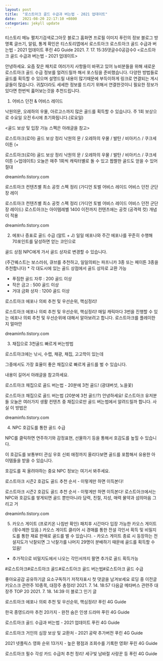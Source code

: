 ```yaml
---
layout: post
title:  "로스트아크 골드 수급과 버는법 - 2021 업데이트"
date:   2021-08-20 22:17:10 +0800
categories: jekyll update
---
```

티스토리 메뉴 펼치기검색로그아웃
블로그 홈화면
프로필 이미지
푸린의 정보 블로그
방명록
글쓰기, 알림, 통계 확인은 티스토리앱에서
로스트아크
로스트아크 골드 수급과 버는법 - 2021 업데이트
푸린 4G Guide
2021. 7. 17. 15:35댓글수0공감수0
<로스트아크 골드 수급과 버는법 - 2021 업데이트>

안녕하세요. 요즘 잦은 패치로 여러가지 사항들이 바뀌고 있어 뉴비분들을 위해 새로운 로스트아크 골드 수급 정보를 얼려드릴까 해서 포스팅을 준비했습니다. 다양한 방법들로 골드를 획득할 수 있으며 설명드릴 내용이 많기때문에 부득이하게 링크로 연결되는 게시글들이 많습니다. 귀찮더라도 세세한 정보를 드리기 위해서 연결한것이니 필요한 정보가 있다면 한번씩 훓어보는것을 추천드립니다.

 



1. 어비스 던전 & 어비스 레이드

낙원의문, 오레하의 우물, 아르고스까지 많은 골드를 획득할 수 있습니다.
주 1회 보상으로 수요일 오전 6시에 초기화됩니다.(로요일)

<골드 보상 및 입장 가능 스펙은 아래글을 참고>

 
로스트아크(로아) 골드 보상 정리 낙원의 문 / 오레하의 우물 / 발탄 / 비아키스 / 쿠크세이튼 (+

로스트아크(로아) 골드 보상 정리 낙원의 문 / 오레하의 우물 / 발탄 / 비아키스 / 쿠크세이튼  (+업데이트) 오늘은 매주 1회씩 캐릭터별로 돌 수 있고 짭짤한 골드도 얻을 수 있어 절대

dreaminfo.tistory.com
 
로스트아크 컨텐츠별 최소 공컷 스펙 정리 (가디언 토벌 어비스 레이드 어비스 던전 군단장 레이

로스트아크 컨텐츠별 최소 공컷 스펙 정리 (가디언 토벌 어비스 레이드 어비스 던전 군단장 레이드) 로스트아크는 아이템레벨 1400 이전까지 컨텐츠에는 공컷 (공격력 컷) 개념이 적용

dreaminfo.tistory.com
 

 


2. 에포나 증표로 골드 수급 (알트 + J)
일일 에포나와 주간 에포나를 꾸준히 수행해 70포인트를 달성하면 얻는 코인으로

골드 상점 NPC에게 가서 골드 상자로 변경할 수 있습니다.

(주간퀘스트는 보스러쉬, 큐브를 추천하고, 일일의뢰는 파프니카 3종 또는 페이튼 3종을 추천합니다)
​* 각 대도시에 있는 골드 상점에서 골드 상자로 교환 가능
- 푸짐한 골드 자루 : 200 골드 이상
- 작은 금고 : 500 골드 이상
- 거대 금화 상자 : 1200 골드 이상​

 
로스트아크 에포나 의뢰 추천 및 우선순위, 핵심정리!

로스트아크 에포나 의뢰 추천 및 우선순위, 핵심정리! 매일 캐릭마다 3번을 진행할 수 있는 에포나 의뢰 추천 및 우선순위에 대해서 알아보려고 합니다. 로스트아크를 플레이한지 얼마안

dreaminfo.tistory.com
 


3. 채집으로 3천골드 빠르게 버는방법

로스트아크에는 낚시, 수렵, 채광, 채집, 고고학이 있는데

그중에서도 가장 효율이 좋은 채집으로 빠르게 골드를 벌 수 있습니다.

내용이 길어서 아래글을 참고하세요.

 
로스트아크 채집으로 골드 버는법 - 20분에 3천 골드! (광대버섯, 노을꽃)

로스트아크 채집으로 골드 버는법 (20분에 3천 골드!?) 안녕하세요! 로스트아크 유저분들 오늘은 여러가지 생활 컨텐츠 중 채집으로만 골드 버는법에서 알려드릴까 합니다. 사실 이 방법은

dreaminfo.tistory.com
 

 


4. NPC 호감도를 통한 골드 수급

NPC를 클릭하면 연주하기와 감정표현, 선물하기 등을 통해서 호감도를 높힐 수 있습니다.

이 호감도를 보통부터 관심 우호 신뢰 애정까지 올리다보면 골드를 포함해서 유용한 아이템들을 받을 수 있습니다.

호감도를 꼭 올려야하는 중요 NPC 정보는 여기서 봐주세요.

 
로스트아크 시즌2 호감도 골드 추천 순서 - 이렇게만 하면 이득본다!

로스트아크 시즌2 호감도 골드 추천 순서 - 이렇게만 하면 이득본다! 로스트아크에서는 NPC와 호감도를 쌓게되면 골드 뿐만아니라 담력, 친절, 지성, 매력 물약과 섬의마음 그리고 거

dreaminfo.tistory.com
 


5. 카오스 게이트 (프로키온 나침반 확인)
패치후 시간마다 입장 가능한 카오스 게이트 (횟수제한 있음.)
카오스 게이트 클리어 시 경매를 통한 전설 각인서 획득 및 비밀지도를 통한 재료 판매로 골드를 벌 수 있습니다.
​- 카오스 게이트 종료 시 등장하는 전설지도가 낙찰되면 그 낙찰가를 나머지 29명이 분배하기 때문에 골드를 획득할 수 있음!
- 추가적으로 비밀지도에서 나오는 각인서까지 팔면 추가로 골드 획득가능

#로스트아크#로스트아크 골드#로스트아크 골드 버는법#로스트아크 골드 수급

좋아요공감
공유하기글 요소구독하기
저작자표시
첫 댓글을 남겨보세요
로딩 중
이전글
키오스크 관련주 10종목, 대장주 총정리!
2021. 7. 14. 18:57
다음글
메타버스 관련주 대장주 TOP 20
2021. 7. 18. 14:39
이 블로그 인기 글

로스트아크 에포나 의뢰 추천 및 우선순위, 핵심정리!
푸린 4G Guide

한국 종영드라마 추천 20가지 - 완전 숨은 인생 드라마
푸린 4G Guide

로스트아크 골드 수급과 버는법 - 2021 업데이트
푸린 4G Guide

로스트아크 거인의 심장 보상 및 교환처 - 2021 공략 추가버전
푸린 4G Guide

2021 넷플릭스 영화 순위 13가지 - 높은 평점과 조회수를 기록한 영화!
푸린 4G Guide

로스트아크 필수 각성 카드 수급처 추천 정리! 세구빛 남바절 사랑꾼 등
푸린 4G Guide